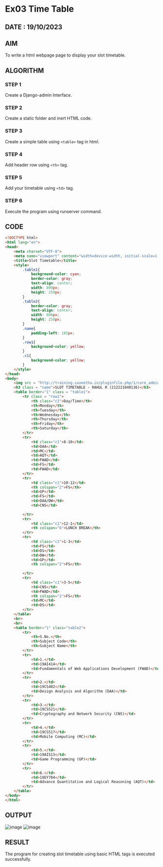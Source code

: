 # Ex03 Time Table

## DATE : 19/10/2023

## AIM
To write a html webpage page to display your slot timetable.

## ALGORITHM
### STEP 1
Create a Django-admin Interface.

### STEP 2
Create a static folder and inert HTML code.

### STEP 3
Create a simple table using ```<table>``` tag in html.

### STEP 4
Add header row using ```<th>``` tag.

### STEP 5
Add your timetable using ```<td>``` tag.

### STEP 6
Execute the program using runserver command.

## CODE
```html
<!DOCTYPE html>
<html lang="en">
<head>
    <meta charset="UTF-8">
    <meta name="viewport" content="width=device-width, initial-scale=1.0">
    <title>Slot Timetable</title>
    <style>
        .table1{
            background-color: cyan;
            border-color: gray;
            text-align: center;
            width: 800px;
            height: 250px;
        }
        .table2{
            border-color: gray;
            text-align: center;
            width: 800px;
            height: 250px; 
        }
        .name{
            padding-left: 185px;
        }
        .row1{
            background-color: yellow;
        }
        .c1{
            background-color: yellow;
        }
    </style>
</head>
<body>
    <img src = "http://training.saveetha.in/pluginfile.php/1/core_admin/logo/0x150/1623542614/logo_1.png" width = "800" height="150">
    <h3 class = "name">SLOT TIMETABLE - RAHUL R (212221040136)</h3>
    <table border="1" class = "table1">
        <tr class = "row1">
            <th class="c1">Day/Time</th>
            <th>Monday</th>
            <th>Tuesday</th>
            <th>Wednesday</th>
            <th>Thursday</th>
            <th>Friday</th>
            <th>Saturday</th>
        </tr>
        <tr>
            <td class="c1">8-10</td>
            <td>DAA</td>
            <td>MC</td>
            <td>AQT</td>
            <td>FWAD</td>
            <td>FS</td>
            <td>FWAD</td>
        </tr>
        <tr>
            <td class="c1">10-12</td>
            <th colspan="2">FS</th>
            <td>GP</td>
            <td>FS</td>
            <td>DAA/DW</td>
            <td>CNS</td>
            
        </tr>
        <tr>
            <td class="c1">12-1</td>
            <th colspan="6">LUNCH BREAK</th>
        </tr>
        <tr>
            <td class="c1">1-3</td>
            <td>FS</td>
            <td>DS</td>
            <td>DW</td>
            <td>GP</td>
            <th colspan="2">FS</th>
            
        </tr>
        <tr>
            <td class="c1">3-5</td>
            <td>CNS</td>
            <td>FWAD</td>
            <th colspan="2">FS</th>
            <td>MC</td>
            <td>DS</td>
        </tr>
    </table>
    <br>
    <br>
    <table border="1" class="table2">
        <tr>
            <th>S.No.</th>
            <th>Subject Code</th>
            <th>Subject Name</th>
        </tr>
        <tr>
            <td>1.</td>
            <td>19AI414</td>
            <td>Fundamentals of Web Applications Development (FWAD)</td>
        </tr>
        <tr>
            <td>2.</td>
            <td>19CS402</td>
            <td>Design Analysis and Algorithm (DAA)</td>
        </tr>
        <tr>
            <td>3.</td>
            <td>19CS521</td>
            <td>Cryptography and Network Security (CNS)</td>
        </tr>
        <tr>
            <td>4.</td>
            <td>19CS517</td>
            <td>Mobile Computing (MC)</td>
        </tr>
        <tr>
            <td>5.</td>
            <td>19AI513</td>
            <td>Game Programming (GP)</td>
        </tr>
        <tr>
            <td>6.</td>
            <td>19EY704</td>
            <td>Advance Quantitative and Logical Reasoning (AQT)</td>
        </tr>
    </table>
</body>
</html>
```

## OUTPUT

![image](https://github.com/rahulramakrishnann/Exp-3-slottiletable--web/assets/143045415/1927d14b-b8a2-475c-9ef7-5ac2057e8e72)
![image](https://github.com/rahulramakrishnann/Exp-3-slottiletable--web/assets/143045415/994de6ee-c387-417c-9bbd-301e1e0d9afa)

## RESULT
The program for creating slot timetable using basic HTML tags is executed successfully.

